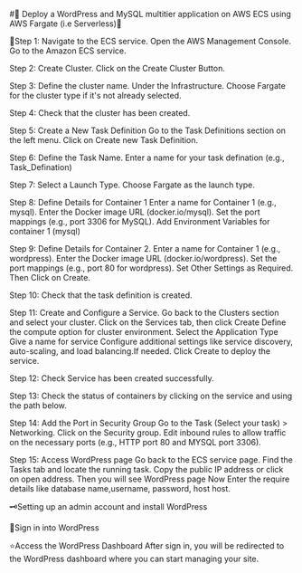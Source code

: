 #🚀 Deploy a WordPress and MySQL multitier application on AWS ECS using AWS Fargate (i.e Serverless)🚀


🚀Step 1: Navigate to the ECS service.
          Open the AWS Management Console.
          Go to the Amazon ECS service.

Step 2: Create Cluster.
        Click on the Create Cluster Button.

Step 3: Define the cluster name.
        Under the Infrastructure.
        Choose Fargate for the cluster type if it's not already selected.

Step 4: Check that the cluster has been created.

Step 5: Create a New Task Definition
        Go to the Task Definitions section on the left menu.
        Click on Create new Task Definition.

Step 6: Define the Task Name.
        Enter a name for your task defination (e.g., Task_Defination)

Step 7: Select a Launch Type.
        Choose Fargate as the launch type.

Step 8: Define Details for Container 1
        Enter a name for Container 1 (e.g., mysql).
        Enter the Docker image URL (docker.io/mysql).
        Set the port mappings (e.g., port 3306 for MySQL).
        Add Environment Variables for container 1 (mysql)

Step 9: Define Details for Container 2.
        Enter a name for Container 1 (e.g., wordpress).
        Enter the Docker image URL (docker.io/wordpress).
        Set the port mappings (e.g., port 80 for wordpress).
        Set Other Settings as Required.
        Then Click on Create.

Step 10: Check that the task definition is created.

Step 11: Create and Configure a Service.
        Go back to the Clusters section and select your cluster.
        Click on the Services tab, then click Create
        Define the compute option for cluster environment.
        Select the Application Type
        Give a name for service
        Configure additional settings like service discovery, auto-scaling, and
        load balancing.If needed.
        Click Create to deploy the service.

Step 12: Check Service has been created successfully.

Step 13: Check the status of containers by clicking on the
        service and using the path below.

Step 14: Add the Port in Security Group
        Go to the Task (Select your task) > Networking.
        Click on the Security group.
        Edit inbound rules to allow traffic on the necessary ports
        (e.g., HTTP port 80 and MYSQL port 3306).

Step 15: Access WordPress page
        Go back to the ECS service page.
        Find the Tasks tab and locate the running task.
        Copy the public IP address or click on open address.
        Then you will see WordPress page
        Now Enter the require details like database name,username,
        password, host host.

🗝️Setting up an admin account and install WordPress

🎉Sign in into WordPress

⭐Access the WordPress Dashboard
    After sign in, you will be redirected to the WordPress
    dashboard where you can start managing your site.


